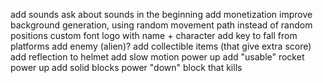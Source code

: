 add sounds
ask about sounds in the beginning
add monetization
improve background generation, using random movement path instead of random positions
custom font
logo with name + character
add key to fall from platforms
add enemy (alien)?
add collectible items (that give extra score)
add reflection to helmet
add slow motion power up
add "usable" rocket power up
add solid blocks power "down"
block that kills
